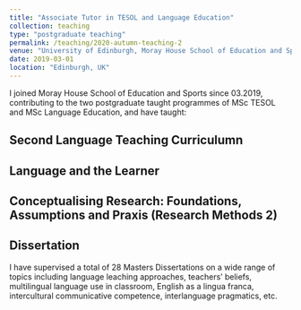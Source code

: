 ```yaml
---
title: "Associate Tutor in TESOL and Language Education"
collection: teaching
type: "postgraduate teaching"
permalink: /teaching/2020-autumn-teaching-2
venue: "University of Edinburgh, Moray House School of Education and Sports"
date: 2019-03-01
location: "Edinburgh, UK"
---
```


I joined Moray House School of Education and Sports since 03.2019, contributing to the two postgraduate taught programmes of MSc TESOL and MSc Language Education, and have taught:

Second Language Teaching Curriculumn
------

Language and the Learner
------

Conceptualising Research: Foundations, Assumptions and Praxis (Research Methods 2)
------

Dissertation
------
I have supervised a total of 28 Masters Dissertations on a wide range of topics including language leaching approaches, teachers’ beliefs, multilingual language use in classroom, English as a lingua franca, intercultural communicative competence, interlanguage pragmatics, etc.
